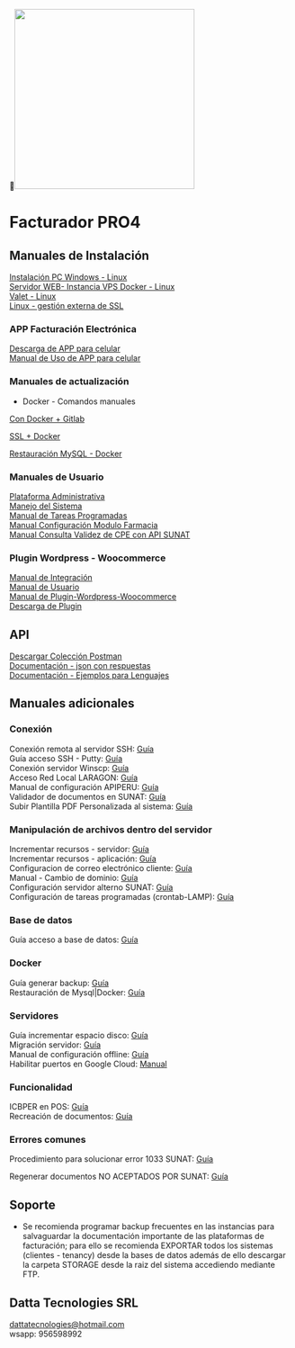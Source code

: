 <img src="" width="320">

# **Facturador PRO4**


## Manuales de Instalación

[Instalación PC Windows - Linux](https://docs.google.com/document/d/1NGDxJwrqL6pneBad1bwB4-lzb7vmsgwFTr6oxB4kodw/edit?usp=sharing "Clic")
<br>
[Servidor WEB- Instancia VPS Docker - Linux](https://docs.google.com/document/d/1rguv6CGoCNQEalz5fwOcDRQcHCO3ebkSSvy4eBAreI8/edit?usp=sharing "Clic")
<br>
[Valet - Linux](https://docs.google.com/document/d/1B0sqxV0bkXaD6iBpQuh-oPiSjBYG_oAHeNiUpyMQ3Nw/edit?usp=sharing "Clic")
<br>
[Linux - gestión externa de SSL](https://docs.google.com/document/d/1qJZerdJh8W0l-W21DiXtOTSEk3A25OZG03x7zHmpOrI/edit?usp=sharing "Clic")

### APP Facturación Electrónica

[Descarga de APP para celular](https://drive.google.com/file/d/1AyOC92_aO80yEWg0JRW7z5EbPE8bZm7Z/view?usp=sharing "Clic")
<br>
[Manual de Uso de APP para celular](https://docs.google.com/document/d/1R44Gvh6XzDDpIarIQOqpEY6UXjgFhA6CWDjvO4Lql7I/edit?usp=sharing"Clic")
<br>

### Manuales de actualización

* Docker - Comandos manuales

[Con Docker + Gitlab](https://docs.google.com/document/d/16h7PTiaK4AQqSqljUuAKcJEM5WVeYOqaFytFfRWmUPM/edit?usp=sharing "Clic")
<br>

[SSL + Docker](https://docs.google.com/document/d/1Gau1fH7zB9dcQa9WiJPREdTjYTUU4JoK6X3V8GDHBFQ/edit?usp=sharing "Clic")<br>

[Restauración MySQL - Docker](https://docs.google.com/document/d/1mnWjdjgEozZk7IoS4PPNZaMiY6Do-kVD8HprwJW9f6Q/edit?usp=sharing "Clic")<br>

### Manuales de Usuario

[Plataforma Administrativa](https://docs.google.com/document/d/1ag3ff4oY5PXm6X49S8vUkubt1zR0bOlSzKfWQyqMIL0/edit?usp=sharing "Clic")<br>
[Manejo del Sistema](https://docs.google.com/document/d/19P6zHQsJTiM7NtTBUSRd61YAJwwM4q47PI3q-Fnjne4/edit?usp=sharing "Clic")<br>
[Manual de Tareas Programadas](https://docs.google.com/document/d/1nvhUiQZQps3hMGvIkofR1DBTJrCKfcLfyV49Ul3D90s/edit?usp=sharing "Clic")<br>
[Manual Configuración Modulo Farmacia](https://docs.google.com/document/d/1RBqIgunBl7zGhxprFJZggB1xAkBGoFPxRC2171Cq2Vc/edit?usp=sharing "Clic")<br>
[Manual Consulta Validez de CPE con API SUNAT](https://docs.google.com/document/d/1dY04rC63OAIqJAuGaMBcnsuWMqdTnkFtYTjrgQqaCvk/edit?usp=sharing "Clic")<br>

### Plugin Wordpress - Woocommerce

[Manual de Integración](https://docs.google.com/document/d/1nskYtpbgd7zuuSrMecdNA65YUmg_HeCSWQkan0fa6oE/edit?usp=sharing "Clic")<br>
[Manual de Usuario](https://docs.google.com/document/d/1ISJOSHCxtg0luHS56PitcnV9riXNfmy6CsCTFd4jx5w/edit?usp=sharing "Clic")<br>
[Manual de Plugin-Wordpress-Woocommerce](https://docs.google.com/document/d/1l1YGMu1ihljaRuXNY03T7XgKydt8KlL4jVhauQuujKU/edit?usp=sharing "Clic")<br>
[Descarga de Plugin](https://drive.google.com/file/d/1ZERTISGhJ-Z7VlsGmjzYElDm8IgdoJcr/view?usp=sharing "Clic")<br>


## API

[Descargar Colección Postman](https://drive.google.com/file/d/1ldiAi2hyo-cl-t4ImvaOGlr3CIa41RdP/view?usp=sharing "Clic")<br>
[Documentación - json con respuestas](https://docs.google.com/document/d/1U8NnTBm5isJdoeFKlnc4UJ52alwg_g-FDORQf0q9cpI/edit?usp=sharing "Clic")<br>
[Documentación - Ejemplos para Lenguajes](https://documenter.getpostman.com/view/1431398/TzJx8bqc#intro "Clic")<br>



## Manuales adicionales

### Conexión
Conexión remota al servidor SSH: [Guía](https://docs.google.com/document/d/1oBDSwV2PTiT6GmD3Dplr8WjXEpm3oX_irK_pPgND5_o/edit?usp=sharing "Clic")<br>
Guía acceso SSH - Putty: [Guía](https://docs.google.com/document/d/1TMQdOXvJA2vTnjmM1qsD2R5JOAo0vgAVlLeH-17Ndt8/edit?usp=sharing "Clic")<br>
Conexión servidor Winscp: [Guía](https://docs.google.com/document/d/1peppfRDaD3-qgZdlgaDSZrZATRvVZ-WZROtt4Y7NVSI/edit?usp=sharing "Clic")<br>
Acceso Red Local LARAGON: [Guía](https://docs.google.com/document/d/1KsAclRydULmsmt_pB7Ec-u_usI75e7tJ1iRHetRlGvc/edit?usp=sharing "Clic")<br>
Manual de configuración APIPERU: [Guía](https://docs.google.com/document/d/1AvWtmqhD-iFSPESCURMAsHTrpZFBAQ-EyVgHnD7lV4k/edit?usp=sharing "Clic")<br>
Validador de documentos en SUNAT: [Guía](https://docs.google.com/document/d/1GvU79nfaiavPxwx5ViZdrIKyY0ajdJ6HenGEfp_pc70/edit?usp=sharing "Clic")<br>
Subir Plantilla PDF Personalizada al sistema: [Guía](https://docs.google.com/document/d/1M2Wi6Q7RTgn26Sn2li5dskU5me0i2rIBYAhTayTpfV8/edit?usp=sharing "Clic")<br>

### Manipulación de archivos dentro del servidor

Incrementar recursos - servidor: [Guía](https://docs.google.com/document/d/1p_KOT34x9dbx-owVVYS6Dgiqh6MjAk85kEwAX2EEW1w/edit?usp=sharing "Clic")<br>
Incrementar recursos - aplicación: [Guía](https://docs.google.com/document/d/1jEXAtR8qekp0XFYxJf8GZnpYt_XxtXpauY-vcXdPPKA/edit?usp=sharing "Clic")<br>
Configuracion de correo electrónico cliente: [Guía](https://docs.google.com/document/d/13qmq6dXR5SjvtQgnSGAyUwvQZBXyqAoQQuekAGefeY8/edit?usp=sharing "Clic")<br>
Manual - Cambio de dominio: [Guía](https://docs.google.com/document/d/1Yp7wQY5oKlyY6YUCwCfnKgKZWScQHDnIUrMyERHO-Is/edit?usp=sharing "Clic")<br>
Configuración servidor alterno SUNAT: [Guía](https://docs.google.com/document/d/1CtqWj6yGqWsf9IDmV3xT8IVIJyUGnU-RUv52f-XPtks/edit?usp=sharing "Clic")<br>
Configuración de tareas programadas (crontab-LAMP): [Guía](https://docs.google.com/document/d/19x7g0OzgCgTBMO1M3-fHgl4iZEAPK4TxR5T4gWY01g4/edit?usp=sharing "Clic")<br>

### Base de datos
Guía acceso a base de datos: [Guía](https://docs.google.com/document/d/1SDo2SSn4CRDgLZQAuT2TRUsVNCSPMtR-IhYGmS-JQvY/edit?usp=sharing "Clic")<br>

### Docker
Guía generar backup: [Guía](https://docs.google.com/document/d/130MmxOSv71gYnDTMuUs6fE0JoPqT9tfuXrXM3XZerYc/edit?usp=sharing "Clic")<br>
Restauración de Mysql|Docker: [Guía](https://docs.google.com/document/d/1gx6zIFHuDxeH4OBBjQHLhQLFI8VgjkBzUmu3CLTpWLA/edit?usp=sharing "Clic")<br>

### Servidores
Guía incrementar espacio disco: [Guía](https://docs.google.com/document/d/1V_C8EKPhhcsNVaUtic3kYMA7WWxxjpvGiqzRdxl4rX8/edit?usp=sharing "Clic")<br>
Migración servidor: [Guía](https://docs.google.com/document/d/1VjTR4C-Hez7Nc727Bu0DTeDtaHe0LCtqoQT54UFS6_U/edit?usp=sharing "Clic")<br>
Manual de configuración offline: [Guía](https://docs.google.com/document/d/1M8peLP4OmLa4IXzQ_ejixxuRZobnA4TqBJWEke1BjCQ/edit?usp=sharing "Clic")<br>
Habilitar puertos en Google Cloud: [Manual](https://docs.google.com/document/d/1MpOkkg4eMQbCKiY5TV9SsnyJHLFxVGGHmFBUsxir7BI/edit?usp=sharing "clic")<br>

### Funcionalidad
ICBPER en POS: [Guía](https://docs.google.com/document/d/1C__si4StVC81bdLuOK9KBcUpFKUfvFM_B5pHXVuckTQ/edit?usp=sharing "Clic")<br>
Recreación de documentos: [Guía](https://docs.google.com/document/d/100xkpjhkAn-rwMVQc3z5_RDWU11Esm8k06T3gN9nINM/edit?usp=sharing "Clic")<br>


### Errores comunes
Procedimiento para solucionar error 1033 SUNAT: [Guía](https://docs.google.com/document/d/1LXZM7zRJshzWjJ1leVg0DF_Ema8NgeVZ14E1TfjQiM4/edit?usp=sharing "Clic")<br>

Regenerar documentos NO ACEPTADOS POR SUNAT: [Guía](https://docs.google.com/document/d/1PTHaX0ZYuPaM6bGnYacUbi0KAnwn2UT3UJ_wI_ZVkpQ/edit?usp=sharing "Clic")<br>

## Soporte

* Se recomienda programar backup frecuentes en las instancias para salvaguardar la documentación importante de las plataformas de facturación; para ello se recomienda EXPORTAR todos los sistemas (clientes - tenancy) desde la bases de datos además de ello descargar la carpeta STORAGE desde la raiz del sistema accediendo mediante FTP.



## Datta Tecnologies SRL

dattatecnologies@hotmail.com<br>
wsapp: 956598992<br>
